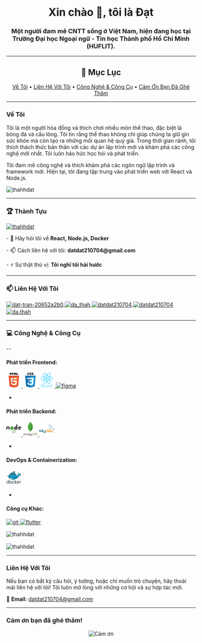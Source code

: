 <h1 align="center">Xin chào 👋, tôi là Đạt</h1>
<h3 align="center">Một người đam mê CNTT sống ở Việt Nam, hiện đang học tại Trường Đại học Ngoại ngữ - Tin học Thành phố Hồ Chí Minh (HUFLIT).</h3>

---

<h2 align="center">📑 Mục Lục</h2>
<p align="center">
  <a href="#về-tôi">Về Tôi</a> •
  <a href="#liên-hệ-với-tôi">Liên Hệ Với Tôi</a> •
  <a href="#công-nghệ--công-cụ">Công Nghệ & Công Cụ</a> •
  <a href="#cảm-ơn-bạn-đã-ghé-thăm">Cảm Ơn Bạn Đã Ghé Thăm</a>
</p>

---

<h3 align="left">Về Tôi</h3>
<p align="left">
  Tôi là một người hòa đồng và thích chơi nhiều môn thể thao, đặc biệt là bóng đá và cầu lông. Tôi tin rằng thể thao không chỉ giúp chúng ta giữ gìn sức khỏe mà còn tạo ra những mối quan hệ quý giá. Trong thời gian rảnh, tôi thích thách thức bản thân với các dự án lập trình mới và khám phá các công nghệ mới nhất. Tôi luôn háo hức học hỏi và phát triển.
</p>
<p align="left">
  Tôi đam mê công nghệ và thích khám phá các ngôn ngữ lập trình và framework mới. Hiện tại, tôi đang tập trung vào phát triển web với React và Node.js.
</p>

<p align="left">
  <img src="https://komarev.com/ghpvc/?username=thahhdat&label=Profile%20views&color=0e75b6&style=flat" alt="thahhdat" />
</p>

---

<h3 align="left">🏆 Thành Tựu</h3>
<p align="left">
  <a href="https://github.com/ryo-ma/github-profile-trophy">
    <img src="https://github-profile-trophy.vercel.app/?username=thahhdat" alt="thahhdat" />
  </a>
</p>

<p>- 💬 Hãy hỏi tôi về <strong>React, Node.js, Docker</strong></p>
<p>- 📫 Cách liên hệ với tôi: <strong>datdat210704@gmail.com</strong></p>
<p>- ⚡ Sự thật thú vị: <strong>Tôi nghĩ tôi hài hước</strong></p>

---

<h3 align="left">📫 Liên Hệ Với Tôi</h3>
<p align="left">
  <a href="https://linkedin.com/in/dat-tran-20652a2b0" target="blank">
    <img align="center" src="https://raw.githubusercontent.com/rahuldkjain/github-profile-readme-generator/master/src/images/icons/Social/linked-in-alt.svg" alt="dat-tran-20652a2b0" height="30" width="40" />
  </a>
  <a href="https://instagram.com/da_thah" target="blank">
    <img align="center" src="https://raw.githubusercontent.com/rahuldkjain/github-profile-readme-generator/master/src/images/icons/Social/instagram.svg" alt="da_thah" height="30" width="40" />
  </a>
  <a href="https://www.hackerrank.com/datdat210704" target="blank">
    <img align="center" src="https://raw.githubusercontent.com/rahuldkjain/github-profile-readme-generator/master/src/images/icons/Social/hackerrank.svg" alt="datdat210704" height="30" width="40" />
  </a>
  <a href="https://www.leetcode.com/datdat210704" target="blank">
    <img align="center" src="https://raw.githubusercontent.com/rahuldkjain/github-profile-readme-generator/master/src/images/icons/Social/leet-code.svg" alt="datdat210704" height="30" width="40" />
  </a>
  <a href="https://discord.gg/da.thah" target="blank">
    <img align="center" src="https://raw.githubusercontent.com/rahuldkjain/github-profile-readme-generator/master/src/images/icons/Social/discord.svg" alt="da.thah" height="30" width="40" />
  </a>
</p>

---

<h3 align="left">💻 Công Nghệ & Công Cụ</h3>

--

<h4 align="left">Phát triển Frontend:</h4>
<p align="left">
  <a href="https://www.w3.org/html/" target="_blank" rel="noreferrer"> 
    <img src="https://raw.githubusercontent.com/devicons/devicon/master/icons/html5/html5-original-wordmark.svg" alt="html5" width="40" height="40"/> 
  </a>
  <a href="https://www.w3schools.com/css/" target="_blank" rel="noreferrer"> 
    <img src="https://raw.githubusercontent.com/devicons/devicon/master/icons/css3/css3-original-wordmark.svg" alt="css3" width="40" height="40"/> 
  </a>
  <a href="https://reactjs.org/" target="_blank" rel="noreferrer"> 
    <img src="https://raw.githubusercontent.com/devicons/devicon/master/icons/react/react-original-wordmark.svg" alt="react" width="40" height="40"/> 
  </a>
  <a href="https://www.figma.com/" target="_blank" rel="noreferrer"> 
    <img src="https://www.vectorlogo.zone/logos/figma/figma-icon.svg" alt="figma" width="40" height="40"/> 
  </a>
</p>

-

<h4 align="left">Phát triển Backend:</h4>
<p align="left">
  <a href="https://nodejs.org" target="_blank" rel="noreferrer"> 
    <img src="https://raw.githubusercontent.com/devicons/devicon/master/icons/nodejs/nodejs-original-wordmark.svg" alt="nodejs" width="40" height="40"/> 
  </a>
  <a href="https://www.mongodb.com/" target="_blank" rel="noreferrer"> 
    <img src="https://raw.githubusercontent.com/devicons/devicon/master/icons/mongodb/mongodb-original-wordmark.svg" alt="mongodb" width="40" height="40"/> 
  </a>
  <a href="https://www.mysql.com/" target="_blank" rel="noreferrer"> 
    <img src="https://raw.githubusercontent.com/devicons/devicon/master/icons/mysql/mysql-original-wordmark.svg" alt="mysql" width="40" height="40"/> 
  </a>
</p>

-

<h4 align="left">DevOps & Containerization:</h4>
<p align="left">
  <a href="https://www.docker.com/" target="_blank" rel="noreferrer"> 
    <img src="https://raw.githubusercontent.com/devicons/devicon/master/icons/docker/docker-original-wordmark.svg" alt="docker" width="40" height="40"/> 
  </a>
</p>

-

<h4 align="left">Công cụ Khác:</h4>
<p align="left">
  <a href="https://git-scm.com/" target="_blank" rel="noreferrer"> 
    <img src="https://www.vectorlogo.zone/logos/git-scm/git-scm-icon.svg" alt="git" width="40" height="40"/> 
  </a>
  <a href="https://flutter.dev" target="_blank" rel="noreferrer"> 
    <img src="https://www.vectorlogo.zone/logos/flutterio/flutterio-icon.svg" alt="flutter" width="40" height="40"/> 
  </a>
</p>

<p>
  <img align="center" src="https://github-readme-stats.vercel.app/api/top-langs?username=thahhdat&show_icons=true&theme=radical&title_color=ffffff&text_color=ffffff&bg_color=b989e1&locale=en&layout=compact" alt="thahhdat" />
</p>

<p>
  <img align="center" src="https://github-readme-streak-stats.herokuapp.com/?user=thahhdat&theme=highcontrast" alt="thahhdat" />
</p>

---

<h3 align="left">Liên Hệ Với Tôi</h3>
<p align="left">
  Nếu bạn có bất kỳ câu hỏi, ý tưởng, hoặc chỉ muốn trò chuyện, hãy thoải mái liên hệ với tôi! Tôi luôn mở lòng với những cơ hội và sự hợp tác mới.
</p>
<p align="left">
  📧 <strong>Email:</strong> <a href="mailto:datdat210704@gmail.com">datdat210704@gmail.com</a>
</p>

---

<h3 align="left">Cảm ơn bạn đã ghé thăm!</h3>
<p align="center">
  <img src="https://media.giphy.com/media/uWlpPGquhGZNFzY90z/giphy.gif" width="480" height="350" alt="Cảm ơn" />
</p>
